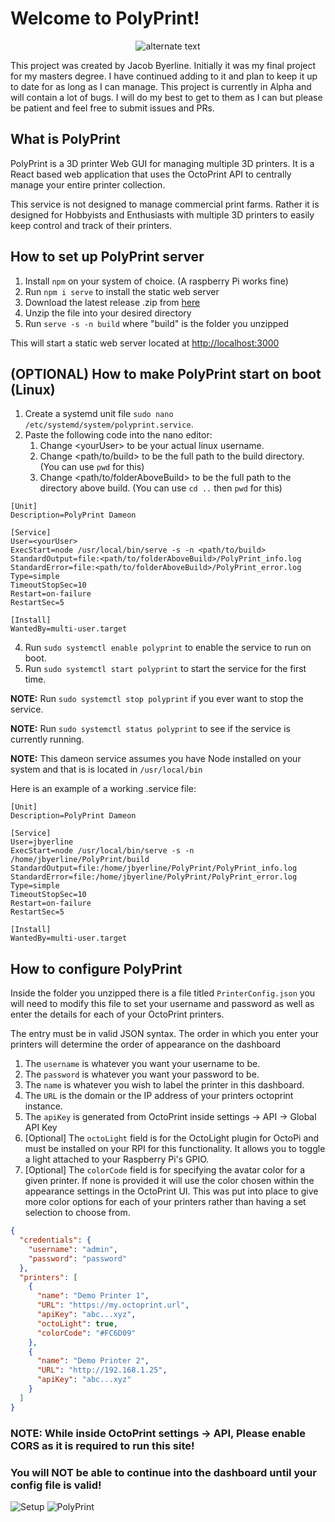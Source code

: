 # Welcome to PolyPrint!

 <p align="center">
    <img src="https://user-images.githubusercontent.com/47374239/150470183-31f4f1fc-9bb5-45f4-ba18-30adfcb87549.png" alt="alternate text">
 </p>

This project was created by Jacob Byerline. Initially it was my final project for my masters degree. I have continued adding to it and 
plan to keep it up to date for as long as I can manage. This project is currently in Alpha and will contain a lot of bugs. I 
will do my best to get to them as I can but please be patient and feel free to submit issues and PRs. 

## What is PolyPrint

PolyPrint is a 3D printer Web GUI for managing multiple 3D printers. It is a React based web application that uses 
the OctoPrint API to centrally manage your entire printer collection. 

This service is not designed to manage commercial print farms. Rather it is designed for Hobbyists and Enthusiasts with multiple
3D printers to easily keep control and track of their printers.

## How to set up PolyPrint server
1. Install `npm` on your system of choice. (A raspberry Pi works fine)
2. Run `npm i serve` to install the static web server
3. Download the latest release .zip from [here](https://github.com/jbyerline/PolyPrint/releases/)
4. Unzip the file into your desired directory
5. Run `serve -s -n build` where "build" is the folder you unzipped

This will start a static web server located at [http://localhost:3000](http://localhost:3000)

## (OPTIONAL) How to make PolyPrint start on boot (Linux)
1. Create a systemd unit file `sudo nano /etc/systemd/system/polyprint.service`.
2. Paste the following code into the nano editor:
    1. Change \<yourUser\> to be your actual linux username.
    2. Change <path/to/build> to be the full path to the build directory. (You can use `pwd` for this)
    3. Change <path/to/folderAboveBuild> to be the full path to the directory above build. (You can use `cd ..` then `pwd` for this)

 ```
[Unit]
Description=PolyPrint Dameon
 
[Service]
User=<yourUser>
ExecStart=node /usr/local/bin/serve -s -n <path/to/build>
StandardOutput=file:<path/to/folderAboveBuild>/PolyPrint_info.log
StandardError=file:<path/to/folderAboveBuild>/PolyPrint_error.log
Type=simple
TimeoutStopSec=10
Restart=on-failure
RestartSec=5
 
[Install]
WantedBy=multi-user.target
 ```
4. Run `sudo systemctl enable polyprint` to enable the service to run on boot.
5. Run `sudo systemctl start polyprint` to start the service for the first time.


**NOTE:** Run `sudo systemctl stop polyprint` if you ever want to stop the service.

**NOTE:** Run `sudo systemctl status polyprint` to see if the service is currently running.

**NOTE:** This dameon service assumes you have Node installed on your system and that is is located in `/usr/local/bin`

Here is an example of a working .service file: 
```
[Unit]
Description=PolyPrint Dameon

[Service]
User=jbyerline
ExecStart=node /usr/local/bin/serve -s -n /home/jbyerline/PolyPrint/build
StandardOutput=file:/home/jbyerline/PolyPrint/PolyPrint_info.log
StandardError=file:/home/jbyerline/PolyPrint/PolyPrint_error.log
Type=simple
TimeoutStopSec=10
Restart=on-failure
RestartSec=5

[Install]
WantedBy=multi-user.target
```
 
 
## How to configure PolyPrint
Inside the folder you unzipped there is a file titled `PrinterConfig.json` you will need to modify this file to
set your username and password as well as enter the details for each of your OctoPrint printers. 

The entry must be in valid JSON syntax. The order in which you enter your printers will determine the order of
appearance on the dashboard

1. The `username` is whatever you want your username to be.
2. The `password` is whatever you want your password to be.
3. The `name` is whatever you wish to label the printer in this dashboard.
4. The `URL` is the domain or the IP address of your printers octoprint instance.
5. The `apiKey` is generated from OctoPrint inside settings -> API -> Global API Key
6. [Optional] The `octoLight` field is for the OctoLight plugin for
      OctoPi and must be installed on your RPI for this functionality. It allows you
      to toggle a light attached to your Raspberry Pi's GPIO.
7. [Optional] The `colorCode` field is for specifying the avatar color for a given printer. If none 
is provided it will use the color chosen within the appearance settings in the OctoPrint UI. This was
put into place to give more color options for each of your printers rather than having a set selection
to choose from.

```json
{
  "credentials": {
    "username": "admin",
    "password": "password"
  },
  "printers": [
    {
      "name": "Demo Printer 1",
      "URL": "https://my.octoprint.url",
      "apiKey": "abc...xyz",
      "octoLight": true,
      "colorCode": "#FC6D09"
    },
    {
      "name": "Demo Printer 2",
      "URL": "http://192.168.1.25",
      "apiKey": "abc...xyz"
    }
  ]
}

```

### **NOTE**: While inside OctoPrint settings -> API, Please enable CORS as it is required to run this site!

### You will NOT be able to continue into the dashboard until your config file is valid!
![Setup](https://user-images.githubusercontent.com/47374239/150470063-744b93d6-9476-486a-b97a-ba32552a2552.png)
![PolyPrint](https://user-images.githubusercontent.com/47374239/150470009-9308ad61-0537-4a2e-8a86-7fadb1275683.png)
